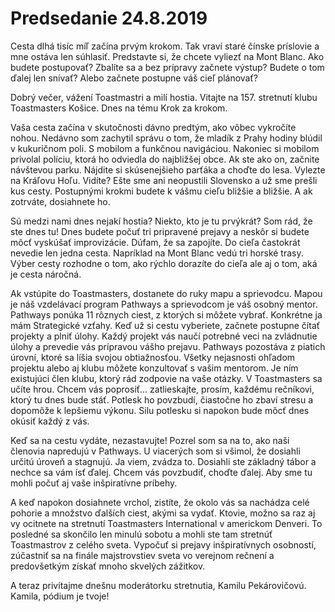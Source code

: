# Predsedanie 24.8.2019
Cesta dlhá tisíc míľ začína prvým krokom. Tak vraví staré čínske príslovie a mne ostáva len súhlasiť. Predstavte si, že chcete vyliezť na Mont Blanc. Ako budete postupovať? Zbalíte sa a bez prípravy začnete výstup? Budete o tom ďalej len snívať? Alebo začnete postupne váš cieľ plánovať?

Dobrý večer, vážení Toastmastri a milí hostia. Vitajte na 157. stretnutí klubu Toastmasters Košice. Dnes na tému Krok za krokom.

Vaša cesta začína v skutočnosti dávno predtým, ako vôbec vykročíte nohou. Nedávno som zachytil správu o tom, že mladík z Prahy hodiny blúdil v kukuričnom poli. S mobilom a funkčnou navigáciou. Nakoniec si mobilom privolal políciu, ktorá ho odviedla do najbližšej obce. Ak ste ako on, začnite návštevou parku. Nájdite si skúsenejšieho parťáka a choďte do lesa. Vylezte na Kráľovu Hoľu. Vidíte? Ešte sme ani neopustili Slovensko a už sme prešli kus cesty. Postupnými krokmi budete k vášmu cieľu bližšie a bližšie. A ak zotrváte, dosiahnete ho.

Sú medzi nami dnes nejakí hostia? Niekto, kto je tu prvýkrát? Som rád, že ste dnes tu! Dnes budete počuť tri pripravené prejavy a neskôr si budete môcť vyskúšať improvizácie. Dúfam, že sa zapojíte. Do cieľa častokrát nevedie len jedna cesta. Napríklad na Mont Blanc vedú tri horské trasy. Výber cesty rozhodne o tom, ako rýchlo dorazíte do cieľa ale aj o tom, aká je cesta náročná.

Ak vstúpite do Toastmasters, dostanete do ruky mapu a sprievodcu. Mapou je náš vzdelávací program Pathways a sprievodcom je váš osobný mentor. Pathways ponúka 11 rôznych ciest, z ktorých si môžete vybrať. Konkrétne ja mám Strategické vzťahy. Keď už si cestu vyberiete, začnete postupne čítať projekty a plniť úlohy. Každý projekt vás naučí potrebné veci na zvládnutie úlohy a prevedie vás prípravou vášho prejavu. Pathways pozostáva z piatich úrovní, ktoré sa líšia svojou obtiažnosťou. Všetky nejasnosti ohľadom projektu alebo aj klubu môžete konzultovať s vašim mentorom. Je ním existujúci člen klubu, ktorý rád zodpovie na vaše otázky. V Toastmasters sa učíte hrou. Chcem vás poprosiť... zatlieskajte, prosím, každému rečníkovi, ktorý tu dnes bude stáť. Potlesk ho povzbudí, čiastočne ho zbaví stresu a dopomôže k lepšiemu výkonu. Silu potlesku si napokon bude môcť dnes okúsiť každý z vás.

Keď sa na cestu vydáte, nezastavujte! Pozrel som sa na to, ako naši členovia napredujú v Pathways. U viacerých som si všimol, že dosiahli určitú úroveň a stagnujú. Ja viem, zvádza to. Dosiahli ste základný tábor a nechce sa vám ísť ďalej. Chcem vás povzbudiť, choďte ďalej. Aby sme tu mohli počuť aj vaše inšpiratívne príbehy.

A keď napokon dosiahnete vrchol, zistíte, že okolo vás sa nachádza celé pohorie a množstvo ďalších ciest, akými sa vydať. Ktovie, možno sa raz aj vy ocitnete na stretnutí Toastmasters International v americkom Denveri. To posledné sa skončilo len minulú sobotu a mohli ste tam stretnúť Toastmastrov z celého sveta. Vypočuť si prejavy inšpiratívnych osobností, zúčastniť sa na finále majstrovstiev sveta vo verejnom rečnení a predovšetkým získať mnoho skvelých zážitkov.

A teraz privítajme dnešnu moderátorku stretnutia, Kamilu Pekárovičovú. Kamila, pódium je tvoje!